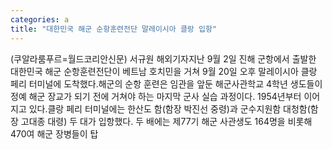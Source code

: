 ```yaml
---
categories: a
title: "대한민국 해군 순항훈련전단 말레이시아 클랑 입항"
---
```

(쿠알라룸푸르=월드코리안신문) 서규원 해외기자지난 9월 2일 진해 군항에서 출발한 대한민국 해군 순항훈련전단이 베트남 호치민을 거쳐 9월 20일 오후 말레이시아 클랑 페리 터미널에 도착했다.해군의 순항 훈련은 임관을 앞둔 해군사관학교 4학년 생도들이 정예 해군 장교가 되기 전에 거쳐야 하는 마지막 군사 실습 과정이다. 1954년부터 이어지고 있다.클랑 페리 터미널에는 한산도 함(함장 박진선 중령)과 군수지원함 대청함(함장 고대종 대령) 두 대가 입항했다. 두 배에는 제77기 해군 사관생도 164명을 비롯해 470여 해군 장병들이 탑